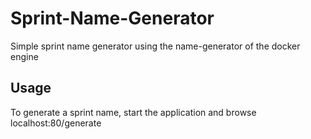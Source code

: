 # Sprint-Name-Generator
Simple sprint name generator using the name-generator of the docker engine

## Usage
To generate a sprint name, start the application and browse localhost:80/generate